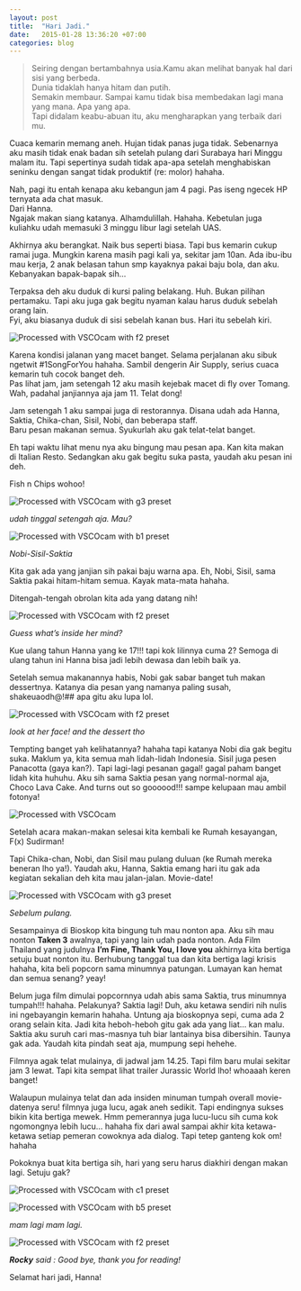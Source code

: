 ```yaml
---
layout: post
title:  "Hari Jadi."
date:   2015-01-28 13:36:20 +07:00
categories: blog
---
```

> Seiring dengan bertambahnya usia.Kamu akan melihat banyak hal dari sisi yang berbeda.<br>
> Dunia tidaklah hanya hitam dan putih.<br>
> Semakin membaur. Sampai kamu tidak bisa membedakan lagi mana yang mana. Apa yang apa.<br>
> Tapi didalam keabu-abuan itu, aku mengharapkan yang terbaik dari mu.

Cuaca kemarin memang aneh. Hujan tidak panas juga tidak. Sebenarnya aku masih tidak enak badan sih setelah pulang dari Surabaya hari Minggu malam itu. Tapi sepertinya sudah tidak apa-apa setelah menghabiskan seninku dengan sangat tidak produktif (re: molor) hahaha.

Nah, pagi itu entah kenapa aku kebangun jam 4 pagi. Pas iseng ngecek HP ternyata ada chat masuk.<br>
Dari Hanna.<br>
Ngajak makan siang katanya. Alhamdulillah. Hahaha. Kebetulan juga kuliahku udah memasuki 3 minggu libur lagi setelah UAS.

Akhirnya aku berangkat. Naik bus seperti biasa. Tapi bus kemarin cukup ramai juga. Mungkin karena masih pagi kali ya, sekitar jam 10an. Ada ibu-ibu mau kerja, 2 anak belasan tahun smp kayaknya pakai baju bola, dan aku. Kebanyakan bapak-bapak sih…

Terpaksa deh aku duduk di kursi paling belakang. Huh. Bukan pilihan pertamaku. Tapi aku juga gak begitu nyaman kalau harus duduk sebelah orang lain.<br>
Fyi, aku biasanya duduk di sisi sebelah kanan bus. Hari itu sebelah kiri.

![Processed with VSCOcam with f2 preset]({{site.baseurl}}/assets/img/2015-01-28-11.33.36-1.jpg)

Karena kondisi jalanan yang macet banget. Selama perjalanan aku sibuk ngetwit #1SongForYou hahaha. Sambil dengerin Air Supply, serius cuaca kemarin tuh cocok banget deh.<br>
Pas lihat jam, jam setengah 12 aku masih kejebak macet di fly over Tomang. Wah, padahal janjiannya aja jam 11. Telat dong!

Jam setengah 1 aku sampai juga di restorannya. Disana udah ada Hanna, Saktia, Chika-chan, Sisil, Nobi, dan beberapa staff.<br>
Baru pesan makanan semua. Syukurlah aku gak telat-telat banget.

Eh tapi waktu lihat menu nya aku bingung mau pesan apa. Kan kita makan di Italian Resto. Sedangkan aku gak begitu suka pasta, yaudah aku pesan ini deh.

Fish n Chips wohoo!

![Processed with VSCOcam with g3 preset]({{site.baseurl}}/assets/img/2015-01-28-11.34.57-1.jpg)

*udah tinggal setengah aja. Mau?*

![Processed with VSCOcam with b1 preset]({{site.baseurl}}/assets/img/2015-01-28-11.30.30-1.jpg)

*Nobi-Sisil-Saktia*

Kita gak ada yang janjian sih pakai baju warna apa. Eh, Nobi, Sisil, sama Saktia pakai hitam-hitam semua. Kayak mata-mata hahaha.

Ditengah-tengah obrolan kita ada yang datang nih!

![Processed with VSCOcam with f2 preset]({{site.baseurl}}/assets/img/2015-01-28-11.22.34-1.jpg)

*Guess what’s inside her mind?*

Kue ulang tahun Hanna yang ke 17!!! tapi kok lilinnya cuma 2? Semoga di ulang tahun ini Hanna bisa jadi lebih dewasa dan lebih baik ya.

Setelah semua makanannya habis, Nobi gak sabar banget tuh makan dessertnya. Katanya dia pesan yang namanya paling susah, shakeuaodh@!## apa gitu aku lupa lol.

![Processed with VSCOcam with f2 preset]({{site.baseurl}}/assets/img/2015-01-28-11.40.31-1.jpg)

*look at her face! and the dessert tho*

Tempting banget yah kelihatannya? hahaha tapi katanya Nobi dia gak begitu suka. Maklum ya, kita semua mah lidah-lidah Indonesia. Sisil juga pesen Panacotta (gaya kan?). Tapi lagi-lagi pesanan gagal! gagal paham banget lidah kita huhuhu. Aku sih sama Saktia pesan yang normal-normal aja, Choco Lava Cake. And turns out so goooood!!! sampe kelupaan mau ambil fotonya!

![Processed with VSCOcam]({{site.baseurl}}/assets/img/2015-01-28-11.37.52-1.jpg)

Setelah acara makan-makan selesai kita kembali ke Rumah kesayangan, F(x) Sudirman!

Tapi Chika-chan, Nobi, dan Sisil mau pulang duluan (ke Rumah mereka beneran lho ya!). Yaudah aku, Hanna, Saktia emang hari itu gak ada kegiatan sekalian deh kita mau jalan-jalan. Movie-date!

![Processed with VSCOcam with g3 preset]({{site.baseurl}}/assets/img/2015-01-28-11.35.51-1.jpg)

*Sebelum pulang.*

Sesampainya di Bioskop kita bingung tuh mau nonton apa. Aku sih mau nonton **Taken 3** awalnya, tapi yang lain udah pada nonton. Ada Film Thailand yang judulnya **I’m Fine, Thank You, I love you** akhirnya kita bertiga setuju buat nonton itu. Berhubung tanggal tua dan kita bertiga lagi krisis hahaha, kita beli popcorn sama minumnya patungan. Lumayan kan hemat dan semua senang? yeay!

Belum juga film dimulai popcornnya udah abis sama Saktia, trus minumnya tumpah!!! hahaha. Pelakunya? Saktia lagi! Duh, aku ketawa sendiri nih nulis ini ngebayangin kemarin hahaha. Untung aja bioskopnya sepi, cuma ada 2 orang selain kita. Jadi kita heboh-heboh gitu gak ada yang liat… kan malu. Saktia aku suruh cari mas-masnya tuh biar lantainya bisa dibersihin. Taunya gak ada. Yaudah kita pindah seat aja, mumpung sepi hehehe.

Filmnya agak telat mulainya, di jadwal jam 14.25. Tapi film baru mulai sekitar jam 3 lewat. Tapi kita sempat lihat trailer Jurassic World lho! whoaaah keren banget!

Walaupun mulainya telat dan ada insiden minuman tumpah overall movie-datenya seru! filmnya juga lucu, agak aneh sedikit. Tapi endingnya sukses bikin kita bertiga mewek. Hmm pemerannya juga lucu-lucu sih cuma kok ngomongnya lebih lucu… hahaha fix dari awal sampai akhir kita ketawa-ketawa setiap pemeran cowoknya ada dialog. Tapi tetep ganteng kok om! hahaha

Pokoknya buat kita bertiga sih, hari yang seru harus diakhiri dengan makan lagi. Setuju gak?

![Processed with VSCOcam with c1 preset]({{site.baseurl}}/assets/img/2015-01-28-11.13.26-1.jpg)

![Processed with VSCOcam with b5 preset]({{site.baseurl}}/assets/img/2015-01-28-12.30.31-1.jpg)

*mam lagi mam lagi.*

![Processed with VSCOcam with f2 preset]({{site.baseurl}}/assets/img/2015-01-28-12.32.41-1.jpg)

***Rocky** said : Good bye, thank you for reading!*

Selamat hari jadi, Hanna!

